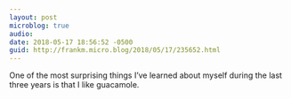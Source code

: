```yaml
---
layout: post
microblog: true
audio: 
date: 2018-05-17 18:56:52 -0500
guid: http://frankm.micro.blog/2018/05/17/235652.html
---
```

One of the most surprising things I’ve learned about myself during the last three years is that I like guacamole. 
